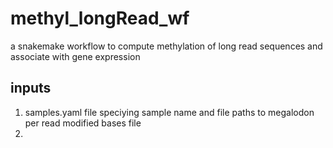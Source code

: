 # methyl_longRead_wf
a snakemake workflow to compute methylation of long read sequences and associate with gene expression

## inputs
1. samples.yaml file speciying sample name and file paths to megalodon per read modified bases file
2. 
